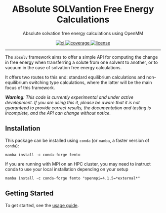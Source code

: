 <h1 align="center">ABsolute SOLVantion Free Energy Calculations</h1>

<p align="center">Absolute solvation free energy calculations using OpenMM</p>

<p align="center">
  <a href="https://github.com/SimonBoothroyd/absolv/actions?query=workflow%3Aci">
    <img alt="ci" src="https://github.com/SimonBoothroyd/absolv/actions/workflows/ci.yaml/badge.svg" />
  </a>
  <a href="https://codecov.io/gh/SimonBoothroyd/absolv/branch/main">
    <img alt="coverage" src="https://codecov.io/gh/SimonBoothroyd/absolv/branch/main/graph/badge.svg" />
  </a>
  <a href="https://opensource.org/licenses/MIT">
    <img alt="license" src="https://img.shields.io/badge/License-MIT-yellow.svg" />
  </a>
</p>

---

The `absolv` framework aims to offer a simple API for computing the change in free energy when transferring a solute
from one solvent to another, or to vacuum in the case of solvation free energy calculations.

It offers two routes to this end: standard equilibrium calculations and non-equilibrium switching type calculations,
where the latter will be the main focus of this framework.

***Warning**: This code is currently experimental and under active development. If you are using this it, please be
aware that it is not guaranteed to provide correct results, the documentation and testing is incomplete, and the
API can change without notice.*

## Installation

This package can be installed using `conda` (or `mamba`, a faster version of `conda`):

```shell
mamba install -c conda-forge femto
```

If you are running with MPI on an HPC cluster, you may need to instruct conda to use your local installation
depending on your setup

```shell
mamba install -c conda-forge femto "openmpi=4.1.5=*external*"
```

## Getting Started

To get started, see the [usage guide](https://SimonBoothroyd.github.io/absolv/latest/user-guide).
